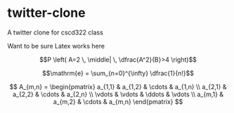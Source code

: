 # twitter-clone
A twitter clone for cscd322 class

Want to be sure Latex works here

$$P \left( A=2 \, \middle| \, \dfrac{A^2}{B}>4 \right)$$

$$\mathrm{e} = \sum_{n=0}^{\infty} \dfrac{1}{n!}$$


$$
A_{m,n} = 
\begin{pmatrix}
a_{1,1} & a_{1,2} & \cdots & a_{1,n} \\
a_{2,1} & a_{2,2} & \cdots & a_{2,n} \\
\vdots & \vdots & \ddots & \vdots \\
a_{m,1} & a_{m,2} & \cdots & a_{m,n} 
\end{pmatrix}
$$
